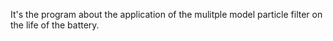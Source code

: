 It's the program about the application of the mulitple model particle filter on the life of the battery.
